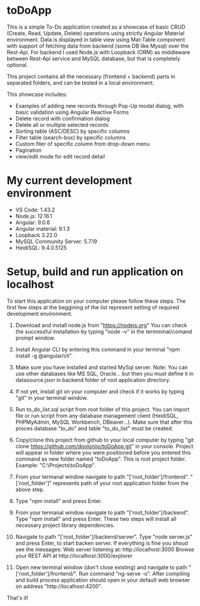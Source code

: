 # toDoApp

This is a simple To-Do application created as a showcase of basic CRUD (Create, Read, Update, Delete) operations using strictly Angular Material environment.
Data is displayed in table view using Mat-Table component with support of fetching data from backend (some DB like Mysql) over the Rest-Api.
For backend I used Node.js with Loopback (ORM) as middleware between Rest-Api service and MySQL database, but that is completely optional.  

This project contains all the necessary (frontend + backend) parts in separated folders, and can be tested in a local environment.

This showcase includes: 
<ul>
	<li>Examples of adding new records through Pop-Up modal dialog, with basic validation using Angular Reactive Forms</li>
	<li>Delete record with confirmation dialog</li>
	<li>Delete all or multiple selected records</li>
	<li>Sorting table (ASC/DESC) by specific columns</li>
	<li>Filter table (search-box) by specific columns</li>
	<li>Custom fiter of specific column from drop-down menu</li>
	<li>Pagination</li>
	<li>view/edit mode for edit record detail</li>
</ul>

# My current development environment

<ul>
    <li>VS Code: 1.43.2</li>
    <li>Node.js: 12.16.1</li>
    <li>Angular: 9.0.6</li>
    <li>Angular material: 9.1.3</li>
    <li>Loopback 3.22.0</li>
    <li>MySQL Community Server: 5.7.19</li>
    <li>HeidiSQL: 9.4.0.5125</li>
</ul>

# Setup, build and run application on localhost

To start this application on your computer please follow these steps.
The first few steps at the beggining of the list represent setting of required development environment. 

1. Download and install node.js from "https://nodejs.org"
   You can check the successful installation by typing "node -v" in the termminal/comand prompt window.

2. Install Angular CLI by entering this command in your terminal "npm install -g @angular/cli".

3. Make sure you have installed and started MySql server. Note: You can use other databases like MS SQL, Oracle... but then you must define it in datasource.json in backend folder of root application directory.  

4. If not yet, install git on your computer and check if it works by typing "git" in your terminal window.

5. Run to_do_list.sql script from root folder of this project. You can import file or run script from any database management client (HeidiSQL, PHPMyAdmin, MySQL Workbench, DBeaver...). 
   Make sure that after this proces database "to_do" and table "to_do_list" must be created.

6. Copy/clone this project from github to your local computer by typing "git clone https://github.com/dpolonijo/toDoApp.git" in your console.
   Project will appear in folder where you were positioned before you entered this command as new folder named "toDoApp". This is root project folder.
   Example: "C:\Projects\toDoApp\".

7. From your termanal window navigate to path "['root_folder']/frontend". "['root_folder']" represents path of your root application folder from the above step.

8. Type "npm install" and press Enter.

9. From your termanal window navigate to path "['root_folder']/backend". Type "npm install" and press Enter. These two steps will install all necessary project library dependencies.

10. Navigate to path "['root_folder']/backend/server". Type "node server.js" and press Enter, to start backen server. 
    If everything is fine you shoud see the messages:
	Web server listening at: http://localhost:3000
	Browse your REST API at http://localhost:3000/explorer

11. Open new terminal window (don't close existing) and navigate to path "['root_folder']/frontend/". Run command "ng-serve -o". 
	After compiling and build process application should open in your default web browser on address "http://localhost:4200".


That's it!


